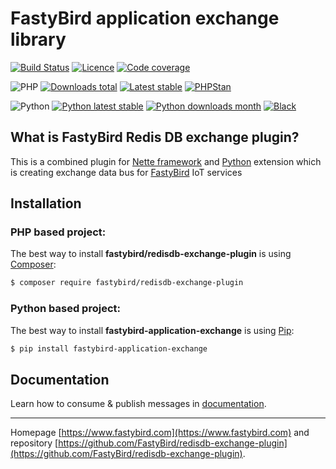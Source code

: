 # FastyBird application exchange library

[![Build Status](https://badgen.net/github/checks/FastyBird/application-exchange/master?cache=300&style=flast-square)](https://github.com/FastyBird/application-exchange/actions)
[![Licence](https://badgen.net/github/license/FastyBird/application-exchange?cache=300&style=flast-square)](https://github.com/FastyBird/application-exchange/blob/master/LICENSE.md)
[![Code coverage](https://badgen.net/coveralls/c/github/FastyBird/application-exchange?cache=300&style=flast-square)](https://coveralls.io/r/FastyBird/application-exchange)

![PHP](https://badgen.net/packagist/php/FastyBird/application-exchange?cache=300&style=flast-square)
[![Downloads total](https://badgen.net/packagist/dt/FastyBird/application-exchange?cache=300&style=flast-square)](https://packagist.org/packages/FastyBird/application-exchange)
[![Latest stable](https://badgen.net/packagist/v/FastyBird/application-exchange/latest?cache=300&style=flast-square)](https://packagist.org/packages/FastyBird/application-exchange)
[![PHPStan](https://img.shields.io/badge/PHPStan-enabled-brightgreen.svg?style=flat-square)](https://github.com/phpstan/phpstan)

![Python](https://badgen.net/pypi/python/application-exchange?cache=300&style=flat-square)
[![Python latest stable](https://badgen.net/pypi/v/application-exchange?cache=300&style=flat-square)](https://pypi.org/project/application-exchange/)
[![Python downloads month](https://img.shields.io/pypi/dm/application-exchange?cache=300&style=flat-square)](https://pypi.org/project/application-exchange/)
[![Black](https://img.shields.io/badge/black-enabled-brightgreen.svg?style=flat-square)](https://github.com/psf/black)

## What is FastyBird Redis DB exchange plugin?

This is a combined plugin for [Nette framework](https://nette.org) and [Python](https://www.python.org) extension which is creating exchange data bus for [FastyBird](https://www.fastybird.com) IoT services

## Installation

### PHP based project:

The best way to install **fastybird/redisdb-exchange-plugin** is using [Composer](http://getcomposer.org/):

```sh
$ composer require fastybird/redisdb-exchange-plugin
```

### Python based project:

The best way to install **fastybird-application-exchange** is using [Pip](https://pip.pypa.io/en/stable/):

```sh
$ pip install fastybird-application-exchange
```

## Documentation

Learn how to consume & publish messages in [documentation](https://github.com/FastyBird/redisdb-exchange-plugin/blob/master/.docs/en/index.md).

***
Homepage [https://www.fastybird.com](https://www.fastybird.com) and repository [https://github.com/FastyBird/redisdb-exchange-plugin](https://github.com/FastyBird/redisdb-exchange-plugin).
